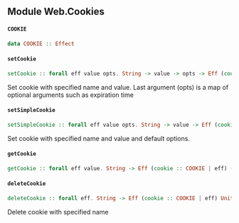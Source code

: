 ## Module Web.Cookies

#### `COOKIE`

``` purescript
data COOKIE :: Effect
```

#### `setCookie`

``` purescript
setCookie :: forall eff value opts. String -> value -> opts -> Eff (cookie :: COOKIE | eff) Unit
```

Set cookie with specified name and value. Last argument (opts) is a map of optional arguments such as expiration time

#### `setSimpleCookie`

``` purescript
setSimpleCookie :: forall eff value opts. String -> value -> Eff (cookie :: COOKIE | eff) Unit
```

Set cookie with specified name and value and default options.

#### `getCookie`

``` purescript
getCookie :: forall eff value. String -> Eff (cookie :: COOKIE | eff) (Maybe value)
```

#### `deleteCookie`

``` purescript
deleteCookie :: forall eff. String -> Eff (cookie :: COOKIE | eff) Unit
```

 Delete cookie with specified name

